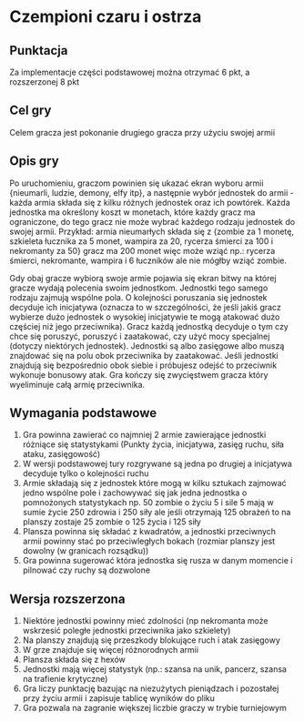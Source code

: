 ﻿# Czempioni czaru i ostrza
## Punktacja
Za implementacje części podstawowej można otrzymać 6 pkt, a rozszerzonej 8 pkt
## Cel gry
Celem gracza jest pokonanie drugiego gracza przy użyciu swojej armii
## Opis gry
Po uruchomieniu, graczom powinien się ukazać ekran wyboru armii {nieumarli, ludzie, demony, elfy itp}, a następnie wybór jednostek do armii - każda armia składa się z kilku różnych jednostek oraz ich powtórek. Każda jednostka ma określony koszt w monetach, które każdy gracz ma ograniczone, do tego gracz nie może wybrać każdego rodzaju jednostek do swojej armii. Przykład: armia nieumarłych składa się z {zombie za 1 monetę, szkieleta łucznika za 5 monet, wampira za 20, rycerza śmierci za 100 i nekromanty za 50} gracz ma 200 monet więc może wziąć np.: rycerza śmierci, nekromante, wampira i 6 łuczników ale nie mógłby wziąć zombie. 

Gdy obaj gracze wybiorą swoje armie pojawia się ekran bitwy na której gracze wydają polecenia swoim jednostkom. Jednostki tego samego rodzaju zajmują wspólne pola. O kolejności poruszania się jednostek decyduje ich inicjatywa (oznacza to w szczególności, że jeśli jakiś gracz wybierze dużo jednostek o wysokiej inicjatywie te mogą atakować dużo częściej niż jego przeciwnika). Gracz każdą jednostką decyduje o tym czy chce się poruszyć, poruszyć i zaatakować, czy użyć mocy specjalnej (dotyczy niektórych jednostek). Jednostki są albo zasięgowe albo muszą znajdować się na polu obok przeciwnika by zaatakować. Jeśli jednostki znajdują się bezpośrednio obok siebie i próbujesz odejść to przeciwnik wykonuje bonusowy atak. 
Gra kończy się zwycięstwem gracza który wyeliminuje całą armię przeciwnika.
## Wymagania podstawowe
1. Gra powinna zawierać co najmniej 2 armie zawierające jednostki różniące się statystykami (Punkty życia, inicjatywa, zasięg ruchu, siła ataku, zasięgowość)
2. W wersji podstawowej tury rozgrywane są jedna po drugiej a inicjatywa decyduje tylko o kolejności ruchu
3. Armie składają się z jednostek które mogą w kilku sztukach zajmować jedno wspólne pole i zachowywać się jak jedna jednostka o pomnożonych statystykach np. 50 zombie o życiu 5 i sile 5 mają w sumie życie 250 zdrowia i 250 siły ale jeśli otrzymają 125 obrażeń to na planszy zostaje 25 zombie o 125 życia i 125 siły
4. Plansza powinna się składać z kwadratów, a jednostki przeciwnych armii powinny stać po przeciwległych bokach (rozmiar planszy jest dowolny (w granicach rozsądku))
5. Gra powinna sugerować która jednostka się rusza w danym momencie i pilnować czy ruchy są dozwolone
## Wersja rozszerzona
1. Niektóre jednostki powinny mieć zdolności (np nekromanta może wskrzesić poległe jednostki przeciwnika jako szkielety)
2. Na planszy znajdują się przeszkody blokujące ruch i atak zasięgowy
3. W grze znajduje się więcej różnorodnych armii
4. Plansza składa się z hexów 
5. Jednostki mają więcej statystyk (np.: szansa na unik, pancerz, szansa na trafienie krytyczne)
6. Gra liczy punktację bazując na niezużytych pieniądzach i pozostałej przy życiu armii i zapisuje tablicę wyników do pliku
7. Gra pozwala na zagranie większej liczbie graczy w trybie turniejowym

